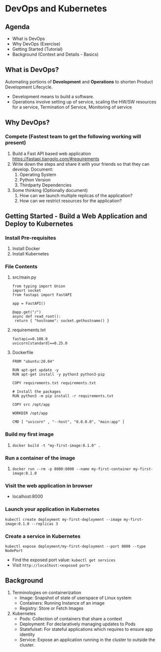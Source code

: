 # DevOps and Kubernetes

## Agenda
- What is DevOps
- Why DevOps (Exercise)
- Getting Started (Tutorial)
- Background (Context and Details - Basics)

## What is DevOps?

Automating portions of **Development** and **Operations** to shorten Product Development Lifecycle.  

- Development means to build a software.
- Operations involve setting up of service, scaling the HW/SW resources for a service, Termination of Service, Monitoring of service


## Why DevOps?

### Compete (Fastest team to get the following working will present)

1. Build a Fast API based web application  
   https://fastapi.tiangolo.com/#requirements
1. Write down the steps and share it with your friends so that they can develop.
   Document:
   1. Operating System
   1. Python Version
   1. Thirdparty Dependencies
1. Some thinking (Optionally document)
   1. How can we launch multiple replicas of the application?
   1. How can we restrict resources for the application?
  

## Getting Started - Build a Web Application and Deploy to Kubernetes

### Install Pre-requisites
1. Install Docker
2. Install Kubernetes

### File Contents

1. src/main.py
   ```
   from typing import Union
   import socket
   from fastapi import FastAPI
   
   app = FastAPI()
   
   @app.get("/")
   async def read_root():
   	return { "hostname": socket.gethostname() }
   ```

1. requirements.txt
   ```
   fastapi==0.108.0
   uvicorn[standard]==0.25.0
   ```

1. Dockerfile
   ```
   FROM "ubuntu:20.04"
    
   RUN apt-get update -y
   RUN apt-get install -y python3 python3-pip
    
   COPY requirements.txt requirements.txt
    
   # Install the packages
   RUN python3 -m pip install -r requirements.txt
    
   COPY src /opt/app
    
   WORKDIR /opt/app
    
   CMD [ "uvicorn" , "--host", "0.0.0.0", "main:app" ]
   ```

### Build my first image

1. `docker build -t "my-first-image:0.1.0" .`

### Run a container of the image

1. `docker run --rm -p 8000:8000 --name my-first-container my-first-image:0.1.0`

### Visit the web application in browser

- localhost:8000

### Launch your application in Kubernetes

`kubectl create deployment my-first-deployment --image my-first-image:0.1.0 --replicas 3`

### Create a service in Kubernetes 

`kubectl expose deployment/my-first-deployment --port 8000 --type NodePort`
- Find the exposed port value: `kubectl get services`
- Visit `http://localhost:<exposed port>`

## Background

1. Terminologies on containerization
   * Image: Snapshot of state of userspace of Linux system
   * Containers: Running Instance of an image
   * Registry: Store or Fetch Images
1. Kubernetes
   * Pods: Collection of containers that share a context
   * Deployment: For declaratively managing updates to Pods
   * Statefulset: For stateful applications which requires to ensure app identity
   * Service: Expose an application running in the cluster to outside the cluster.









